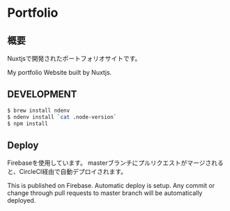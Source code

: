 # Portfolio

## 概要
Nuxtjsで開発されたポートフォリオサイトです。

My portfolio Website built by Nuxtjs.

## DEVELOPMENT

``` bash
$ brew install ndenv
$ ndenv install `cat .node-version`
$ npm install
```

## Deploy 

Firebaseを使用しています。
masterブランチにプルリクエストがマージされると、CircleCI経由で自動デプロイされます。

This is published on Firebase. Automatic deploy is setup. Any commit or change through pull requests to master branch will be automatically deployed.
